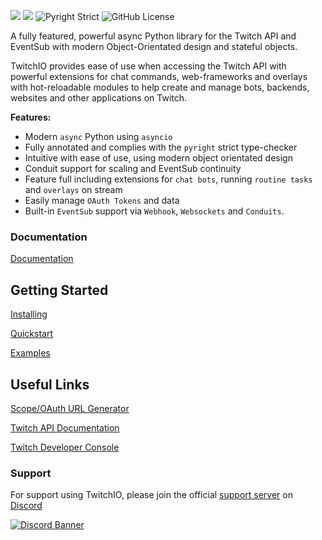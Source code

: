 ![](https://raw.githubusercontent.com/TwitchIO/TwitchIO/main/logo.png)
[![](https://img.shields.io/badge/Python-3.11%20%7C%203.12%20%7C%203.13-blue.svg)](https://www.python.org)
![Pyright Strict](https://img.shields.io/badge/Pyright-Strict-b8dbb4)
![GitHub License](https://img.shields.io/github/license/PythonistaGuild/twitchio)

A fully featured, powerful async Python library for the Twitch API and EventSub with modern Object-Orientated design
and stateful objects.

TwitchIO provides ease of use when accessing the Twitch API with powerful extensions for chat commands, web-frameworks and overlays 
with hot-reloadable modules to help create and manage bots, backends, websites and other applications on Twitch.

**Features:**

- Modern ``async`` Python using ``asyncio``
- Fully annotated and complies with the ``pyright`` strict type-checker
- Intuitive with ease of use, using modern object orientated design
- Conduit support for scaling and EventSub continuity
- Feature full including extensions for ``chat bots``, running ``routine tasks`` and ``overlays`` on stream
- Easily manage ``OAuth Tokens`` and data
- Built-in ``EventSub`` support via ``Webhook``, ``Websockets`` and ``Conduits``.

### Documentation
[Documentation](https://twitchio.dev/)
   
Getting Started
--------------------------------
[Installing](https://twitchio.dev/en/latest/getting-started/installing.html)

[Quickstart](https://twitchio.dev/en/latest/getting-started/quickstart.html)

[Examples](/examples)

Useful Links
--------------
[Scope/OAuth URL Generator](https://chillymosh.com/tools/twitch-scopes/)

[Twitch API Documentation](https://dev.twitch.tv/docs/)

[Twitch Developer Console](https://dev.twitch.tv/console)

### Support
For support using TwitchIO, please join the official [support server](https://discord.gg/RAKc3HF) on [Discord](https://discord.com/)

[![Discord Banner](https://discordapp.com/api/guilds/490948346773635102/widget.png?style=banner2)](https://discord.gg/RAKc3HF)
